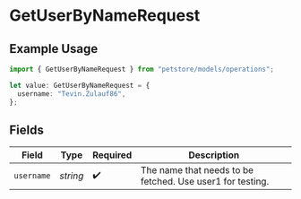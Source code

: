 # GetUserByNameRequest

## Example Usage

```typescript
import { GetUserByNameRequest } from "petstore/models/operations";

let value: GetUserByNameRequest = {
  username: "Tevin.Zulauf86",
};
```

## Fields

| Field                                                      | Type                                                       | Required                                                   | Description                                                |
| ---------------------------------------------------------- | ---------------------------------------------------------- | ---------------------------------------------------------- | ---------------------------------------------------------- |
| `username`                                                 | *string*                                                   | :heavy_check_mark:                                         | The name that needs to be fetched. Use user1 for testing.  |